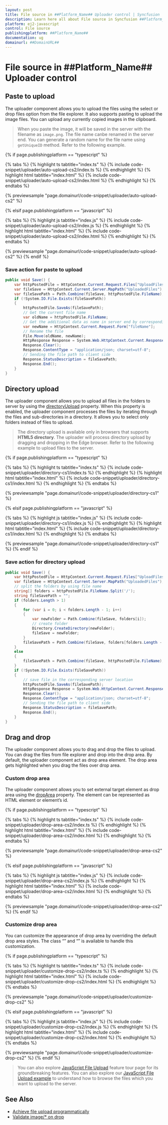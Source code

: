 ```yaml
---
layout: post
title: File source in ##Platform_Name## Uploader control | Syncfusion
description: Learn here all about File source in Syncfusion ##Platform_Name## Uploader control of Syncfusion Essential JS 2 and more.
platform: ej2-javascript
control: File source 
publishingplatform: ##Platform_Name##
documentation: ug
domainurl: ##DomainURL##
---
```


# File source in ##Platform_Name## Uploader control

## Paste to upload

The uploader component allows you to upload the files using the select or drop files option from the file explorer.  It also supports pasting to upload the image files. You can upload any currently copied images in the clipboard.

> When you paste the image, it will be saved in the server with the filename as `image.png`. The file name canbe renamed in the server end. You can generate a random name for the file name using `getUniqueID` method. Refer to the following example.

{% if page.publishingplatform == "typescript" %}

 {% tabs %}
{% highlight ts tabtitle="index.ts" %}
{% include code-snippet/uploader/auto-upload-cs2/index.ts %}
{% endhighlight %}
{% highlight html tabtitle="index.html" %}
{% include code-snippet/uploader/auto-upload-cs2/index.html %}
{% endhighlight %}
{% endtabs %}
        
{% previewsample "page.domainurl/code-snippet/uploader/auto-upload-cs2" %}

{% elsif page.publishingplatform == "javascript" %}

{% tabs %}
{% highlight js tabtitle="index.js" %}
{% include code-snippet/uploader/auto-upload-cs2/index.js %}
{% endhighlight %}
{% highlight html tabtitle="index.html" %}
{% include code-snippet/uploader/auto-upload-cs2/index.html %}
{% endhighlight %}
{% endtabs %}

{% previewsample "page.domainurl/code-snippet/uploader/auto-upload-cs2" %}
{% endif %}

### Save action for paste to upload

```c#
public void Save() {
    var httpPostedFile = HttpContext.Current.Request.Files["UploadFiles"];
    var fileSave = HttpContext.Current.Server.MapPath("UploadedFiles");
    var fileSavePath = Path.Combine(fileSave, httpPostedFile.FileName);
    if (!System.IO.File.Exists(fileSavePath))
    {
        httpPostedFile.SaveAs(fileSavePath);
        // Get the current file name
        var oldName = httpPostedFile.FileName;
        // Get the additional data as name in server end by corresponding key.
        var newName = HttpContext.Current.Request.Form["fileName"];
        // Rename the file
        File.Move(oldName, newName);
        HttpResponse Response = System.Web.HttpContext.Current.Response;
        Response.Clear();
        Response.ContentType = "application/json; charset=utf-8";
        // Sending the file path to client side
        Response.StatusDescription = fileSavePath;
        Response.End();
    }
}
```

## Directory upload

The uploader component allows you to upload all files in the folders to server by using the [directoryUpload](../api/uploader/#directoryupload) property. When this property is enabled, the uploader component processes the files by iterating through the files and sub-directories in a directory. It allows you to select only folders instead of files to upload.

> The directory upload is available only in browsers that supports **HTML5 directory**. The uploader will process directory upload by dragging and dropping in the Edge browser. Refer to the following example to upload files to the server.

{% if page.publishingplatform == "typescript" %}

 {% tabs %}
{% highlight ts tabtitle="index.ts" %}
{% include code-snippet/uploader/directory-cs1/index.ts %}
{% endhighlight %}
{% highlight html tabtitle="index.html" %}
{% include code-snippet/uploader/directory-cs1/index.html %}
{% endhighlight %}
{% endtabs %}
        
{% previewsample "page.domainurl/code-snippet/uploader/directory-cs1" %}

{% elsif page.publishingplatform == "javascript" %}

{% tabs %}
{% highlight js tabtitle="index.js" %}
{% include code-snippet/uploader/directory-cs1/index.js %}
{% endhighlight %}
{% highlight html tabtitle="index.html" %}
{% include code-snippet/uploader/directory-cs1/index.html %}
{% endhighlight %}
{% endtabs %}

{% previewsample "page.domainurl/code-snippet/uploader/directory-cs1" %}
{% endif %}

### Save action for directory upload

```c#
public void Save() {
    var httpPostedFile = HttpContext.Current.Request.Files["UploadFiles"];
    var fileSave = HttpContext.Current.Server.MapPath("UploadedFiles");
    // split the folders by using file name
    string[] folders = httpPostedFile.FileName.Split('/');
    string fileSavePath = "";
    if (folders.Length > 1)
    {
        for (var i = 0; i < folders.Length - 1; i++)
        {
            var newFolder = Path.Combine(fileSave, folders[i]);
            // create folder
            Directory.CreateDirectory(newFolder);
            fileSave = newFolder;
        }
        fileSavePath = Path.Combine(fileSave, folders[folders.Length - 1]);
    }
    else
    {
        fileSavePath = Path.Combine(fileSave, httpPostedFile.FileName);
    }
    if (!System.IO.File.Exists(fileSavePath))
    {
        // save file in the corresponding server location
        httpPostedFile.SaveAs(fileSavePath);
        HttpResponse Response = System.Web.HttpContext.Current.Response;
        Response.Clear();
        Response.ContentType = "application/json; charset=utf-8";
        // Sending the file path to client side
        Response.StatusDescription = fileSavePath;
        Response.End();
    }
}
```

## Drag and drop

The uploader component allows you to drag and drop the files to upload. You can drag the files from file explorer and drop into the drop area. By default, the uploader component act as drop area element. The drop area gets highlighted when you drag the files over drop area.

### Custom drop area

The uploader component allows you to set external target element as drop area using the [dropArea](../api/uploader/#droparea) property. The element can be represented as HTML element or element’s id.

{% if page.publishingplatform == "typescript" %}

 {% tabs %}
{% highlight ts tabtitle="index.ts" %}
{% include code-snippet/uploader/drop-area-cs2/index.ts %}
{% endhighlight %}
{% highlight html tabtitle="index.html" %}
{% include code-snippet/uploader/drop-area-cs2/index.html %}
{% endhighlight %}
{% endtabs %}
        
{% previewsample "page.domainurl/code-snippet/uploader/drop-area-cs2" %}

{% elsif page.publishingplatform == "javascript" %}

{% tabs %}
{% highlight js tabtitle="index.js" %}
{% include code-snippet/uploader/drop-area-cs2/index.js %}
{% endhighlight %}
{% highlight html tabtitle="index.html" %}
{% include code-snippet/uploader/drop-area-cs2/index.html %}
{% endhighlight %}
{% endtabs %}

{% previewsample "page.domainurl/code-snippet/uploader/drop-area-cs2" %}
{% endif %}

### Customize drop area

You can customize the appearance of drop area by overriding the default drop area styles. The class “” and “” is available to handle this customization.

{% if page.publishingplatform == "typescript" %}

 {% tabs %}
{% highlight ts tabtitle="index.ts" %}
{% include code-snippet/uploader/customize-drop-cs2/index.ts %}
{% endhighlight %}
{% highlight html tabtitle="index.html" %}
{% include code-snippet/uploader/customize-drop-cs2/index.html %}
{% endhighlight %}
{% endtabs %}
        
{% previewsample "page.domainurl/code-snippet/uploader/customize-drop-cs2" %}

{% elsif page.publishingplatform == "javascript" %}

{% tabs %}
{% highlight js tabtitle="index.js" %}
{% include code-snippet/uploader/customize-drop-cs2/index.js %}
{% endhighlight %}
{% highlight html tabtitle="index.html" %}
{% include code-snippet/uploader/customize-drop-cs2/index.html %}
{% endhighlight %}
{% endtabs %}

{% previewsample "page.domainurl/code-snippet/uploader/customize-drop-cs2" %}
{% endif %}

> You can also explore [JavaScript File Upload](https://www.syncfusion.com/javascript-ui-controls/js-file-upload) feature tour page for its groundbreaking features. You can also explore our [JavaScript File Upload example](https://ej2.syncfusion.com/demos/#/material/uploader/default.html) to understand how to browse the files which you want to upload to the server.

## See Also

* [Achieve file upload programmatically](./how-to/achieve-file-upload-programmatically)
* [Validate image/* on drop](./how-to/validate-image-on-drop)
